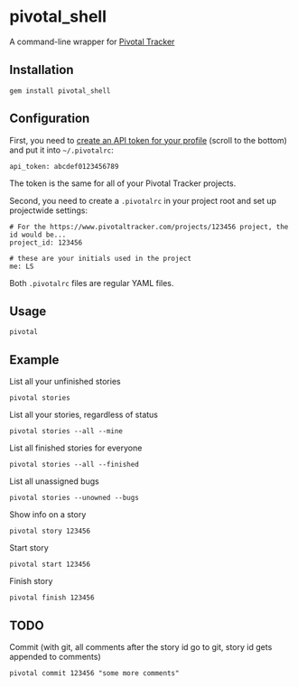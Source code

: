 # pivotal_shell

A command-line wrapper for [Pivotal Tracker](http://www.pivotaltracker.com)

## Installation

    gem install pivotal_shell

## Configuration

First, you need to [create an API token for your profile](https://www.pivotaltracker.com/profile) (scroll to the bottom) and put it into `~/.pivotalrc`:

    api_token: abcdef0123456789

The token is the same for all of your Pivotal Tracker projects.

Second, you need to create a `.pivotalrc` in your project root and set up projectwide settings:

    # For the https://www.pivotaltracker.com/projects/123456 project, the id would be...
    project_id: 123456

    # these are your initials used in the project
    me: LS

Both `.pivotalrc` files are regular YAML files.

## Usage

    pivotal

## Example

List all your unfinished stories

    pivotal stories

List all your stories, regardless of status

    pivotal stories --all --mine

List all finished stories for everyone
  
    pivotal stories --all --finished

List all unassigned bugs

    pivotal stories --unowned --bugs

Show info on a story
    
    pivotal story 123456

Start story

    pivotal start 123456

Finish story

    pivotal finish 123456

## TODO

Commit (with git, all comments after the story id go to git, story id gets appended to comments)

    pivotal commit 123456 "some more comments"
